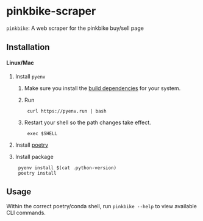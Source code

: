 # pinkbike-scraper

``pinkbike``: A web scraper for the pinkbike buy/sell page

## Installation 
   
#### Linux/Mac

1) Install ``pyenv``

    1) Make sure you install the [build dependencies](https://github.com/pyenv/pyenv/wiki/Common-build-problems#prerequisites) 
for your system.

    2) Run

            curl https://pyenv.run | bash

    3) Restart your shell so the path changes take effect.

            exec $SHELL
            
2) Install [poetry](https://python-poetry.org/docs/#installation)
3) Install package

        pyenv install $(cat .python-version)
        poetry install
        
## Usage

Within the correct poetry/conda shell, run ``pinkbike --help`` to view available CLI commands.
